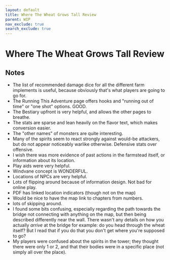 ```yaml
---
layout: default
title: Where The Wheat Grows Tall Review
parent: WIP
nav_exclude: true
search_exclude: true
---
```


# Where The Wheat Grows Tall Review

## Notes
- The list of recommended damage dice for all the different farm implements is useful, because obviously that's what players are going to go for.
- The Running This Adventure page offers hooks and "running out of time" or "one shot" options. GOOD.
- The Bestiary upfront is very helpful, and allows the other pages to breathe.
- The stats are sparse and lean heavily on the flavor text, which makes conversion easier.
- The "other names" of monsters are quite interesting.
- Many of the spirits seem to react strongly against would-be attackers, but do not appear noticeably warlike otherwise. Defensive stats over offensive.
- I wish there was more evidence of past actions in the farmstead itself, or information about its location.
- Play aids were very helpful.
- Windvane concept is WONDERFUL.
- Locations of NPCs are very helpful.
- Lots of flipping around because of information design. Not bad for online play.
- PDF has linked location indicators (though not on the map)
- Would be nice to have the map link to chapters from numbers.
- lots of skipping around.
- I found some bits confusing, especially regarding the path towards the bridge not connecting with anything on the map, but then being described differently near the wall. There wasn't any details on how you actually _arrive_ at the bridge for example: do you head through the wheat itself? But I read that if you do that you don't get where you're supposed to go?
- My players were confused about the spirits in the tower; they thought there were only 1 or 2, and that their bodies were in a specific place (not simply all over the place). 
